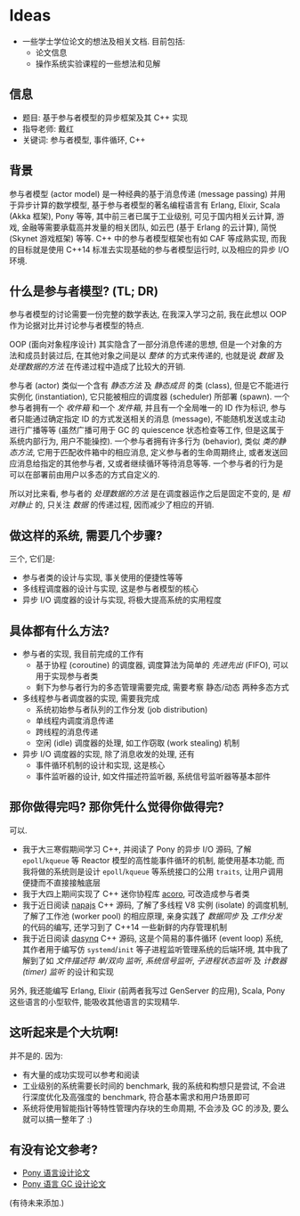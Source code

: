 # Ideas

- 一些学士学位论文的想法及相关文档.  目前包括:
    + 论文信息
    + 操作系统实验课程的一些想法和见解

## 信息

- 题目: 基于参与者模型的异步框架及其 C++ 实现
- 指导老师: 戴红
- 关键词: 参与者模型, 事件循环, C++

## 背景

参与者模型 (actor model) 是一种经典的基于消息传递 (message passing)
并用于异步计算的数学模型, 基于参与者模型的著名编程语言有 Erlang, Elixir, Scala
(Akka 框架), Pony 等等, 其中前三者已属于工业级别, 可见于国内相关云计算, 游戏,
金融等需要承载高并发量的相关团队, 如云巴 (基于 Erlang 的云计算), 简悦 (Skynet
游戏框架) 等等.  C++ 中的参与者模型框架也有如 CAF 等成熟实现, 而我的目标就是使用
C++14 标准去实现基础的参与者模型运行时, 以及相应的异步 I/O 环境.

## 什么是参与者模型? (TL; DR)

参与者模型的讨论需要一份完整的数学表达, 在我深入学习之前, 我在此想以 OOP
作为论据对比并讨论参与者模型的特点.

OOP (面向对象程序设计) 其实隐含了一部分消息传递的思想,
但是一个对象的方法和成员封装过后, 在其他对象之间是以 *整体* 的方式来传递的,
也就是说 *数据* 及 *处理数据的方法* 在传递过程中造成了比较大的开销.

参与者 (actor) 类似一个含有 *静态方法* 及 *静态成员* 的类 (class),
但是它不能进行实例化 (instantiation), 它只能被相应的调度器 (scheduler) 所部署
(spawn).  一个参与者拥有一个 *收件箱* 和一个 *发件箱*, 并且有一个全局唯一的 ID
作为标识, 参与者只能通过确定指定 ID 的方式发送相关的消息 (message),
不能随机发送或主动进行广播等等 (虽然广播可用于 GC 的 quiescence 状态检查等工作,
但是这属于系统内部行为, 用户不能操控).  一个参与者拥有许多行为 (behavior),
类似 *类的静态方法*, 它用于匹配收件箱中的相应消息, 定义参与者的生命周期终止,
或者发送回应消息给指定的其他参与者, 又或者继续循环等待消息等等.
一个参与者的行为是可以在部署前由用户以多态的方式自定义的.

所以对比来看, 参与者的 *处理数据的方法* 是在调度器运作之后是固定不变的, 是
*相对静止* 的, 只关注 *数据* 的传递过程, 因而减少了相应的开销.

## 做这样的系统, 需要几个步骤?

三个, 它们是:

- 参与者类的设计与实现, 事关使用的便捷性等等
- 多线程调度器的设计与实现, 这是参与者模型的核心
- 异步 I/O 调度器的设计与实现, 将极大提高系统的实用程度

## 具体都有什么方法?

- 参与者的实现, 我目前完成的工作有
    + 基于协程 (coroutine) 的调度器, 调度算法为简单的 *先进先出* (FIFO),
    可以用于实现参与者类
    + 剩下为参与者行为的多态管理需要完成, 需要考察 静态/动态 两种多态方式
- 多线程参与者调度器的实现, 需要我完成
    + 系统初始参与者队列的工作分发 (job distribution)
    + 单线程内调度消息传递
    + 跨线程的消息传递
    + 空闲 (idle) 调度器的处理, 如工作窃取 (work stealing) 机制
- 异步 I/O 调度器的实现, 除了消息收发的处理, 还有
    + 事件循环机制的设计和实现, 这是核心
    + 事件监听器的设计, 如文件描述符监听器, 系统信号监听器等基本部件

## 那你做得完吗?  那你凭什么觉得你做得完?

可以.

- 我于大三寒假期间学习 C++, 并阅读了 Pony 的异步 I/O 源码, 了解 `epoll`/`kqueue`
等 Reactor 模型的高性能事件循环的机制, 能使用基本功能, 而我将做的系统则是设计
`epoll`/`kqueue` 等系统接口的公用 `traits`, 让用户调用便捷而不直接接触底层
- 我于大四上期间实现了 C++ 迷你协程库 [acoro](github.com/anqurvanillapy/acoro),
可改造成参与者类
- 我于近日阅读 [napajs](github.com/Microsoft/napajs) C++ 源码, 了解了多线程 V8
实例 (isolate) 的调度机制, 了解了工作池 (worker pool) 的相应原理,
亲身实践了 *数据同步* 及 *工作分发* 的代码的编写, 还学习到了 C++14
一些新鲜的内存管理机制
- 我于近日阅读 [dasynq](github.com/davmac314/dasynq) C++ 源码,
这是个简易的事件循环 (event loop) 系统, 其作者用于编写仿 `systemd`/`init`
等子进程监听管理系统的后端环境, 其中我了解到了如 *文件描述符 单/双向 监听*,
*系统信号监听*, *子进程状态监听* 及 *计数器 (timer) 监听* 的设计和实现

另外, 我还能编写 Erlang, Elixir (前两者我写过 GenServer 的应用), Scala, Pony
这些语言的小型软件, 能吸收其他语言的实现精华.

## 这听起来是个大坑啊!

并不是的.  因为:

- 有大量的成功实现可以参考和阅读
- 工业级别的系统需要长时间的 benchmark, 我的系统和构想只是尝试,
不会进行深度优化及高强度的 benchmark, 符合基本需求和用户场景即可
- 系统将使用智能指针等特性管理内存块的生命周期, 不会涉及 GC 的涉及,
要么就可以搞一整年了 :)

## 有没有论文参考?

* [Pony 语言设计论文](https://www.ponylang.org/media/papers/a_string_of_ponies.pdf)
* [Pony 语言 GC 设计论文](https://www.ponylang.org/media/papers/OGC.pdf)

(有待未来添加.)
